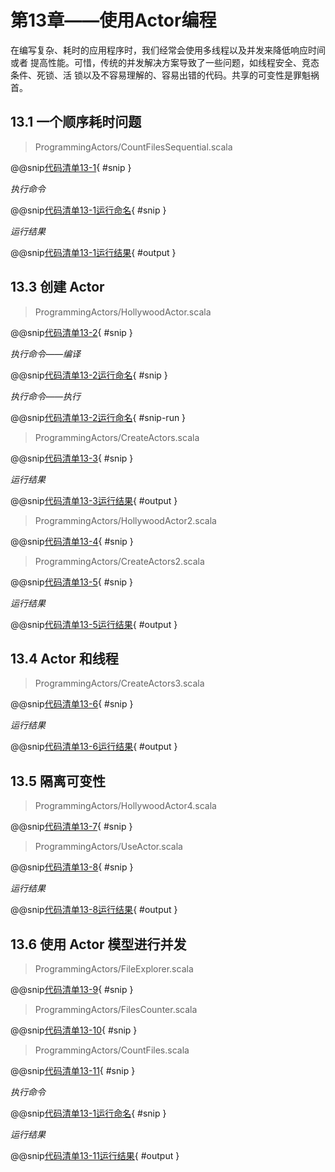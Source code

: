 # 第13章——使用Actor编程

在编写复杂、耗时的应用程序时，我们经常会使用多线程以及并发来降低响应时间或者 提高性能。可惜，传统的并发解决方案导致了一些问题，如线程安全、竞态条件、死锁、活 锁以及不容易理解的、容易出错的代码。共享的可变性是罪魁祸首。

## 13.1 一个顺序耗时问题

>ProgrammingActors/CountFilesSequential.scala

@@snip[代码清单13-1](../../main/scala/chapter13/CountFilesSequential.scala){ #snip }

*执行命令*

@@snip[代码清单13-1运行命名](../../main/scala/chapter13/RunCountFilesSequential.sh){ #snip }

*运行结果*

@@snip[代码清单13-1运行结果](../../main/scala/chapter13/shoutput/RunCountFilesSequential.output){ #output }

## 13.3 创建 Actor

>ProgrammingActors/HollywoodActor.scala

@@snip[代码清单13-2](../../main/scala/chapter13/HollywoodActor.scala){ #snip }

*执行命令——编译*

@@snip[代码清单13-2运行命名](../../main/scala/chapter13/RunCreateActors.sh){ #snip }

*执行命令——执行*

@@snip[代码清单13-2运行命名](../../main/scala/chapter13/RunCreateActors.sh){ #snip-run }

>ProgrammingActors/CreateActors.scala

@@snip[代码清单13-3](../../main/scala/chapter13/CreateActors.scala){ #snip }

*运行结果*

@@snip[代码清单13-3运行结果](../../main/scala/chapter13/shoutput/RunCreateActors.output){ #output }

>ProgrammingActors/HollywoodActor2.scala

@@snip[代码清单13-4](../../main/scala/chapter13/HollywoodActor2.scala){ #snip }

>ProgrammingActors/CreateActors2.scala

@@snip[代码清单13-5](../../main/scala/chapter13/CreateActors2.scala){ #snip }

*运行结果*

@@snip[代码清单13-5运行结果](../../main/scala/chapter13/shoutput/RunCreateActors2.output){ #output }

## 13.4 Actor 和线程

>ProgrammingActors/CreateActors3.scala

@@snip[代码清单13-6](../../main/scala/chapter13/CreateActors3.scala){ #snip }

*运行结果*

@@snip[代码清单13-6运行结果](../../main/scala/chapter13/shoutput/RunCreateActors3.output){ #output }

## 13.5 隔离可变性

>ProgrammingActors/HollywoodActor4.scala

@@snip[代码清单13-7](../../main/scala/chapter13/HollywoodActor4.scala){ #snip }

>ProgrammingActors/UseActor.scala

@@snip[代码清单13-8](../../main/scala/chapter13/UseActor.scala){ #snip }

*运行结果*

@@snip[代码清单13-8运行结果](../../main/scala/chapter13/shoutput/RunUseActor.output){ #output }

## 13.6 使用 Actor 模型进行并发

>ProgrammingActors/FileExplorer.scala

@@snip[代码清单13-9](../../main/scala/chapter13/FileExplorer.scala){ #snip }

>ProgrammingActors/FilesCounter.scala

@@snip[代码清单13-10](../../main/scala/chapter13/FilesCounter.scala){ #snip }

>ProgrammingActors/CountFiles.scala

@@snip[代码清单13-11](../../main/scala/chapter13/CountFiles.scala){ #snip }

*执行命令*

@@snip[代码清单13-1运行命名](../../main/scala/chapter13/RunCountFiles.sh){ #snip }

*运行结果*

@@snip[代码清单13-11运行结果](../../main/scala/chapter13/shoutput/RunCountFiles.output){ #output }

